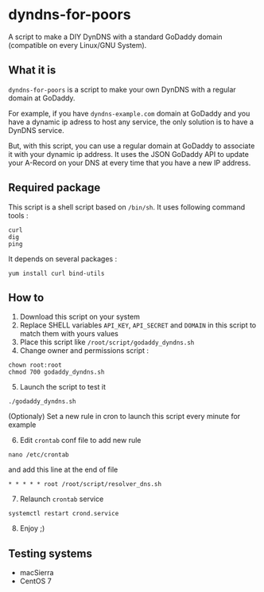 dyndns-for-poors
========================================

A script to make a DIY DynDNS with a standard GoDaddy domain (compatible on every Linux/GNU System).

What it is
----------
`dyndns-for-poors` is a script to make your own DynDNS with a regular domain at GoDaddy.

For example, if you have `dyndns-example.com` domain at GoDaddy and you have a dynamic ip adress to host any service, the only solution is to have a DynDNS service.

But, with this script, you can use a regular domain at GoDaddy to associate it with your dynamic ip address. It uses the JSON GoDaddy API to update your A-Record on your DNS at every time that you have a new IP address.

Required package
----------
This script is a shell script based on `/bin/sh`.
It uses following command tools :
```
curl
dig
ping
```

It depends on several packages :
```
yum install curl bind-utils
```

How to
----------
1. Download this script on your system
2. Replace SHELL variables `API_KEY`, `API_SECRET` and `DOMAIN` in this script to match them with yours values
3. Place this script like `/root/script/godaddy_dyndns.sh`
4. Change owner and permissions script : 
```
chown root:root
chmod 700 godaddy_dyndns.sh
```
5. Launch the script to test it
```
./godaddy_dyndns.sh
```
(Optionaly) 
Set a new rule in cron to launch this script every minute for example

6. Edit `crontab` conf file to add new rule 
```
nano /etc/crontab
```
and add this line at the end of file
```
* * * * * root /root/script/resolver_dns.sh
````
7. Relaunch `crontab` service
```
systemctl restart crond.service
```

8. Enjoy ;)

Testing systems
----------
- macSierra
- CentOS 7 
